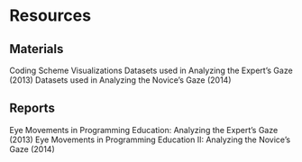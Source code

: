 # Resources
## Materials
Coding Scheme
Visualizations
Datasets used in Analyzing the Expert’s Gaze (2013)
Datasets used in Analyzing the Novice’s Gaze (2014)

## Reports
Eye Movements in Programming Education: Analyzing the Expert’s Gaze (2013)
Eye Movements in Programming Education II: Analyzing the Novice’s Gaze (2014)
